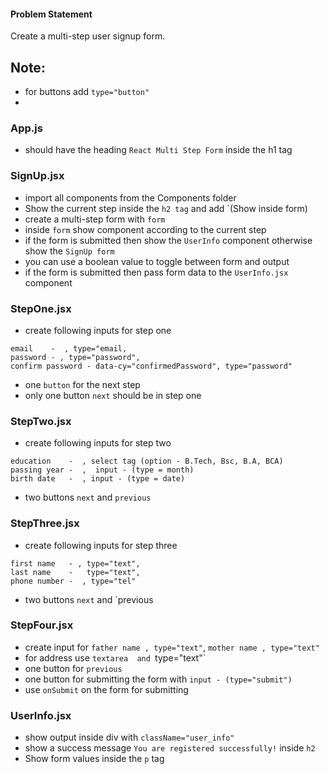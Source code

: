  

#### Problem Statement

Create a multi-step user signup form.
 
 
## Note:

- for buttons add `type="button"`
- 

### App.js

- should have the heading `React Multi Step Form` inside the h1 tag

### SignUp.jsx

- import all components from the Components folder
- Show the current step inside the `h2 tag` and add  `(Show inside form)
- create a multi-step form with `form`
- inside `form` show component according to the current step
- if the form is submitted then show the `UserInfo` component otherwise show the `SignUp form`
- you can use a boolean value to toggle between form and output
- if the form is submitted then pass form data to the `UserInfo.jsx` component

### StepOne.jsx

- create following inputs for step one

```
email    -  , type="email,
password - , type="password",
confirm password - data-cy="confirmedPassword", type="password"

```

- one `button` for the next step
- only one button `next` should be in step one

 

### StepTwo.jsx

- create following inputs for step two

```
education    -  , select tag (option - B.Tech, Bsc, B.A, BCA)
passing year -  ,  input - (type = month)
birth date   -  , input - (type = date)

```

- two buttons `next` and `previous`
 

### StepThree.jsx

- create following inputs for step three

```
first name   - , type="text",
last name    -   type="text",
phone number -  , type="tel"

```

- two buttons `next` and `previous
 

### StepFour.jsx

- create input for `father name , type="text"`, `mother name , type="text"`
- for address use `textarea  and `type="text"`
- one button for `previous`
- one button for submitting the form with `input - (type="submit")`
- use `onSubmit` on the form for submitting

 

### UserInfo.jsx

- show output inside div with `className="user_info"`
- show a success message `You are registered successfully!` inside `h2`
- Show form values inside the `p` tag

 

 